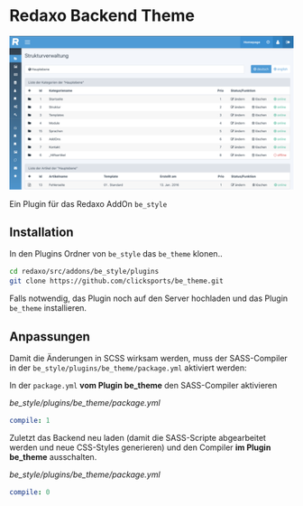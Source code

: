 # Redaxo Backend Theme

![Screenshot](be_theme.png)

Ein Plugin für das Redaxo AddOn `be_style`

## Installation

In den Plugins Ordner von `be_style` das `be_theme` klonen..

```sh
cd redaxo/src/addons/be_style/plugins
git clone https://github.com/clicksports/be_theme.git
```

Falls notwendig, das Plugin noch auf den Server hochladen und das Plugin `be_theme` installieren. 

## Anpassungen

Damit die Änderungen in SCSS wirksam werden, muss der SASS-Compiler in der `be_style/plugins/be_theme/package.yml` aktiviert werden:

In der `package.yml` **vom Plugin be_theme** den SASS-Compiler aktivieren

*be_style/plugins/be_theme/package.yml*
```yaml
compile: 1
```

Zuletzt das Backend neu laden (damit die SASS-Scripte abgearbeitet werden und neue CSS-Styles generieren) und den Compiler **im Plugin be_theme** ausschalten.

*be_style/plugins/be_theme/package.yml*
```yaml
compile: 0
```
